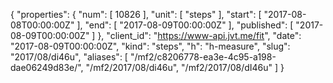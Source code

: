 {
  "properties": {
    "num": [
      10826
    ],
    "unit": [
      "steps"
    ],
    "start": [
      "2017-08-08T00:00:00Z"
    ],
    "end": [
      "2017-08-09T00:00:00Z"
    ],
    "published": [
      "2017-08-09T00:00:00Z"
    ]
  },
  "client_id": "https://www-api.jvt.me/fit",
  "date": "2017-08-09T00:00:00Z",
  "kind": "steps",
  "h": "h-measure",
  "slug": "2017/08/di46u",
  "aliases": [
    "/mf2/c8206778-ea3e-4c95-a198-dae06249d83e/",
    "/mf2/2017/08/di46u",
    "/mf2/2017/08/dI46u"
  ]
}
